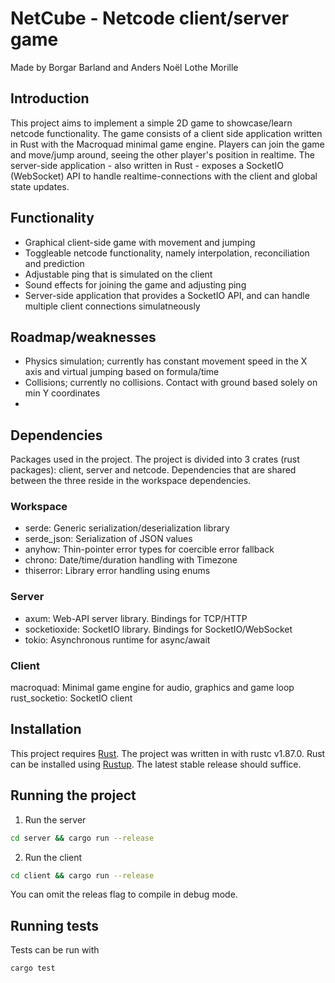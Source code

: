 # NetCube - Netcode client/server game

Made by Borgar Barland and Anders Noël Lothe Morille

## Introduction

This project aims to implement a simple 2D game to showcase/learn netcode functionality.
The game consists of a client side application written in Rust with the Macroquad minimal game engine. Players can join the game and move/jump around, seeing the other player's position in realtime. The server-side application - also written in Rust - exposes a SocketIO (WebSocket) API to handle realtime-connections with the client and global state updates.

## Functionality

- Graphical client-side game with movement and jumping
- Toggleable netcode functionality, namely interpolation, reconciliation and prediction
- Adjustable ping that is simulated on the client
- Sound effects for joining the game and adjusting ping
- Server-side application that provides a SocketIO API, and can handle multiple client connections simulatneously

## Roadmap/weaknesses

- Physics simulation; currently has constant movement speed in the X axis and virtual jumping based on formula/time
- Collisions; currently no collisions. Contact with ground based solely on min Y coordinates
-

## Dependencies

Packages used in the project.
The project is divided into 3 crates (rust packages): client, server and netcode.
Dependencies that are shared between the three reside in the workspace dependencies.

### Workspace

- serde: Generic serialization/deserialization library
- serde_json: Serialization of JSON values
- anyhow: Thin-pointer error types for coercible error fallback
- chrono: Date/time/duration handling with Timezone
- thiserror: Library error handling using enums

### Server

- axum: Web-API server library. Bindings for TCP/HTTP
- socketioxide: SocketIO library. Bindings for SocketIO/WebSocket
- tokio: Asynchronous runtime for async/await

### Client

macroquad: Minimal game engine for audio, graphics and game loop
rust_socketio: SocketIO client

## Installation

This project requires [Rust](https://www.rust-hlang.org/). The project was written in with rustc v1.87.0.
Rust can be installed using [Rustup](https://www.rust-lang.org/tools/install).
The latest stable release should suffice.

## Running the project

1. Run the server

```sh
cd server && cargo run --release
```

2. Run the client

```sh
cd client && cargo run --release
```

You can omit the releas flag to compile in debug mode.

## Running tests

Tests can be run with

```sh
cargo test
```